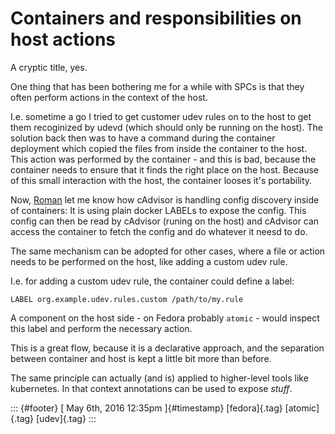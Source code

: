 Containers and responsibilities on host actions
===============================================

A cryptic title, yes.

One thing that has been bothering me for a while with SPCs is that they
often perform actions in the context of the host.

I.e. sometime a go I tried to get customer udev rules on to the host to
get them recoginized by udevd (which should only be running on the
host). The solution back then was to have a command during the container
deployment which copied the files from inside the container to the host.
This action was performed by the container - and this is bad, because
the container needs to ensure that it finds the right place on the host.
Because of this small interaction with the host, the container looses
it's portability.

Now, [Roman](https://github.com/rmohr/) let me know how cAdvisor is
handling config discovery inside of containers: It is using plain docker
LABELs to expose the config. This config can then be read by cAdvisor
(runing on the host) and cAdvisor can access the container to fetch the
config and do whatever it neesd to do.

The same mechanism can be adopted for other cases, where a file or
action needs to be performed on the host, like adding a custom udev
rule.

I.e. for adding a custom udev rule, the container could define a label:

    LABEL org.example.udev.rules.custom /path/to/my.rule

A component on the host side - on Fedora probably `atomic` - would
inspect this label and perform the necessary action.

This is a great flow, because it is a declarative approach, and the
separation between container and host is kept a little bit more than
before.

The same principle can actually (and is) applied to higher-level tools
like kubernetes. In that context annotations can be used to expose
*stuff*.

::: {#footer}
[ May 6th, 2016 12:35pm ]{#timestamp} [fedora]{.tag} [atomic]{.tag}
[udev]{.tag}
:::
